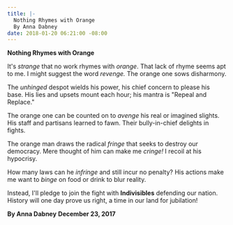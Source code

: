 ```yaml
---
title: |-
  Nothing Rhymes with Orange
  By Anna Dabney
date: 2018-01-20 06:21:00 -08:00
---
```


**Nothing Rhymes with Orange**

It's *strange* that no work rhymes with *orange*.
That lack of rhyme seems apt to me.
I might suggest the word *revenge.*
The orange one sows disharmony.

The *unhinged* despot wields his power,
his chief concern to please his base.
His lies and upsets mount each hour;
his mantra is "Repeal and Replace."

The orange one can be counted on
to *avenge* his real or imagined slights.
His staff and partisans learned to fawn.
Their bully-in-chief delights in fights.

The orange man draws the radical *fringe*
that seeks to destroy our democracy.
Mere thought of him can make me *cringe!*
I recoil at his hypocrisy.

How many laws can he *infringe*
and still incur no penalty?
His actions make me want to *binge*
on food or drink to blur reality.

Instead, I'll pledge to join the fight
with **Indivisibles** defending our nation.
History will one day prove us right,
a time in our land for jubilation!

**By Anna Dabney**   **December 23, 2017**

